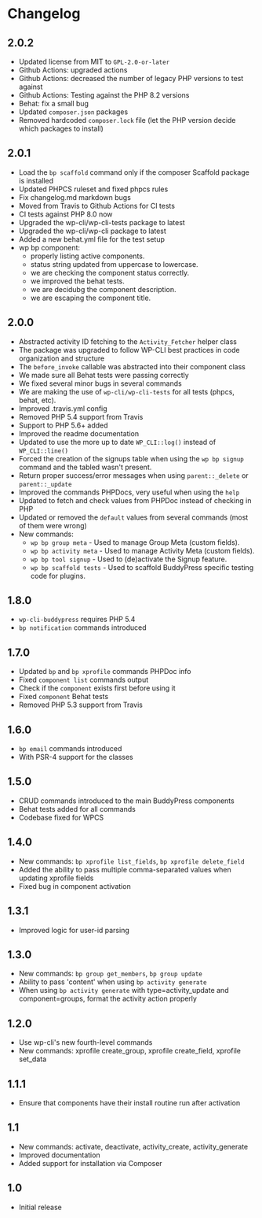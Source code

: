 # Changelog

## 2.0.2

* Updated license from MIT to `GPL-2.0-or-later`
* Github Actions: upgraded actions
* Github Actions: decreased the number of legacy PHP versions to test against
* Github Actions: Testing against the PHP 8.2 versions
* Behat: fix a small bug
* Updated `composer.json` packages
* Removed hardcoded `composer.lock` file (let the PHP version decide which packages to install)

## 2.0.1

* Load the `bp scaffold` command only if the composer Scaffold package is installed
* Updated PHPCS ruleset and fixed phpcs rules
* Fix changelog.md markdown bugs
* Moved from Travis to Github Actions for CI tests
* CI tests against PHP 8.0 now
* Upgraded the wp-cli/wp-cli-tests package to latest
* Upgraded the wp-cli/wp-cli package to latest
* Added a new behat.yml file for the test setup
* wp bp component:
  * properly listing active components.
  * status string updated from uppercase to lowercase.
  * we are checking the component status correctly.
  * we improved the behat tests.
  * we are decidubg the component description.
  * we are escaping the component title.

## 2.0.0

* Abstracted activity ID fetching to the `Activity_Fetcher` helper class
* The package was upgraded to follow WP-CLI best practices in code organization and structure
* The `before_invoke` callable was abstracted into their component class
* We made sure all Behat tests were passing correctly
* We fixed several minor bugs in several commands
* We are making the use of `wp-cli/wp-cli-tests` for all tests (phpcs, behat, etc).
* Improved .travis.yml config
* Removed PHP 5.4 support from Travis
* Support to PHP 5.6+ added
* Improved the readme documentation
* Updated to use the more up to date `WP_CLI::log()` instead of `WP_CLI::line()`
* Forced the creation of the signups table when using the `wp bp signup` command and the tabled wasn't present.
* Return proper success/error messages when using `parent::_delete` or `parent::_update`
* Improved the commands PHPDocs, very useful when using the `help`
* Updated to fetch and check values from PHPDoc instead of checking in PHP
* Updated or removed the `default` values from several commands (most of them were wrong)
* New commands:
  * `wp bp group meta` - Used to manage Group Meta (custom fields).
  * `wp bp activity meta` - Used to manage Activity Meta (custom fields).
  * `wp bp tool signup` - Used to (de)activate the Signup feature.
  * `wp bp scaffold tests` - Used to scaffold BuddyPress specific testing code for plugins.

## 1.8.0

* `wp-cli-buddypress` requires PHP 5.4
* `bp notification` commands introduced

## 1.7.0

* Updated `bp` and `bp xprofile` commands PHPDoc info
* Fixed `component list` commands output
* Check if the `component` exists first before using it
* Fixed `component` Behat tests
* Removed PHP 5.3 support from Travis

## 1.6.0

* `bp email` commands introduced
* With PSR-4 support for the classes

## 1.5.0

* CRUD commands introduced to the main BuddyPress components
* Behat tests added for all commands
* Codebase fixed for WPCS

## 1.4.0

* New commands: `bp xprofile list_fields`, `bp xprofile delete_field`
* Added the ability to pass multiple comma-separated values when updating xprofile fields
* Fixed bug in component activation

## 1.3.1

* Improved logic for user-id parsing

## 1.3.0

* New commands: `bp group get_members`, `bp group update`
* Ability to pass 'content' when using `bp activity generate`
* When using `bp activity generate` with type=activity_update and component=groups, format the activity action properly

## 1.2.0

* Use wp-cli's new fourth-level commands
* New commands: xprofile create_group, xprofile create_field, xprofile set_data

## 1.1.1

* Ensure that components have their install routine run after activation

## 1.1

* New commands: activate, deactivate, activity_create, activity_generate
* Improved documentation
* Added support for installation via Composer

## 1.0

* Initial release
